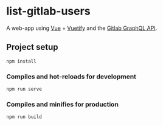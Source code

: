 
# list-gitlab-users

A web-app using [Vue](https://vuejs.org) + [Vuetify](https://vuetifyjs.com) and the [Gitlab GraphQL API](https://docs.gitlab.com/ee/api/graphql).

## Project setup
```
npm install
```

### Compiles and hot-reloads for development
```
npm run serve
```

### Compiles and minifies for production
```
npm run build
```
